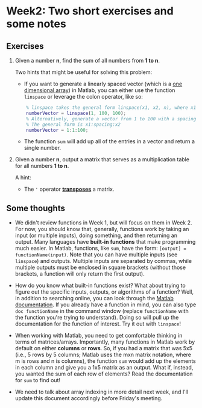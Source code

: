 # Week2: Two short exercises and some notes

## Exercises

1. Given a number **n**, find the sum of all numbers from **1 to n**. 

    Two hints that might be useful for solving this problem: 

    - If you want to generate a linearly spaced vector (which is a [one dimensional array](https://en.wikipedia.org/wiki/Array_data_structure#One-dimensional_arrays)) in Matlab, you can either use the function `linspace` or leverage the colon operator, like so:
        
    ```Matlab
        % linspace takes the general form linspace(x1, x2, n), where x1 is the first number, x2 is the second number, and n (which is optional) is the number of elements
        numberVector = linspace(1, 100, 100);
        % Alternatively, generate a vector from 1 to 100 with a spacing of 1 using the colon operator
        % The general form is x1:spacing:x2
        numberVector = 1:1:100;
    ```

    - The function `sum` will add up all of the entries in a vector and return a single number.

2. Given a number **n**, output a matrix that serves as a multiplication table for all numbers **1 to n**.

    A hint:

    - The `'` operator [**transposes**](https://chortle.ccsu.edu/VectorLessons/vmch13/vmch13_14.html) a matrix. 

## Some thoughts

- We didn't review functions in Week 1, but will focus on them in Week 2. For now, you should know that, generally, functions work by taking an input (or multiple inputs), doing something, and then returning an output. Many languages have **built-in functions** that make programming much easier. In Matlab, functions, like `sum`, have the form: `[output] = functionName(input)`. Note that you can have multiple inputs (see `linspace`) and outputs. Multiple inputs are separated by commas, while multiple outputs must be enclosed in square brackets (without those brackets, a function will only return the first output). 

- How do you know what built-in functions exist? What about trying to figure out the specific inputs, outputs, or algorithms of a function? Well, in addition to searching online, you can look through the [Matlab documentation](https://www.mathworks.com/help/). If you already have a function in mind, you can also type `doc functionName` in the command window (replace `functionName` with the function you're trying to understand). Doing so will pull up the documentation for the function of interest. Try it out with `linspace`!

- When working with Matlab, you need to get comfortable thinking in terms of matrices/arrays. Importantly, many functions in Matlab work by default on either **columns** or **rows**. So, if you had a matrix that was 5x5 (i.e., 5 rows by 5 columns; Matlab uses the mxn matrix notation, where m is rows and n is columns), the function `sum` would add up the elements in each column and give you a 1x5 matrix as an output. What if, instead, you wanted the sum of each row of elements? Read the documentation for `sum` to find out!

- We need to talk about array indexing in more detail next week, and I'll update this document accordingly before Friday's meeting. 
